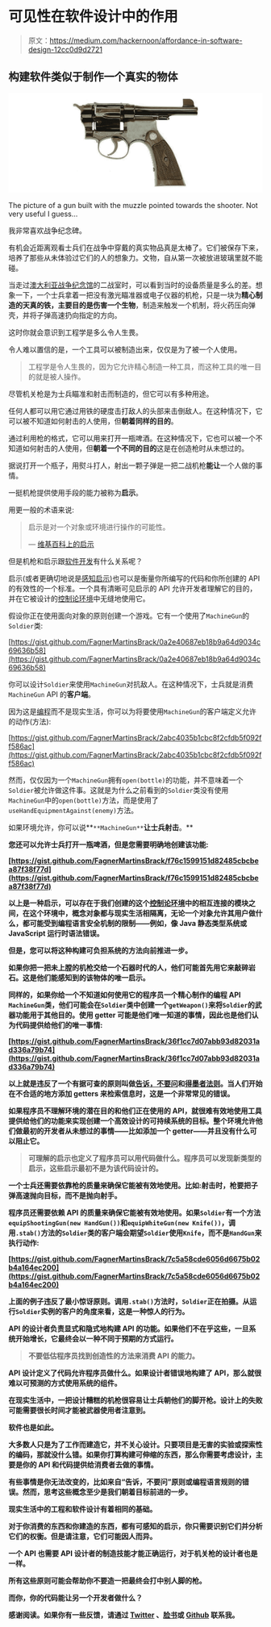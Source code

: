 # 可见性在软件设计中的作用

> 原文：<https://medium.com/hackernoon/affordance-in-software-design-12cc0d9d2721>

## 构建软件类似于制作一个真实的物体

![](img/0a7a00132ae5440e993a4c38c779c1a5.png)

The picture of a gun built with the muzzle pointed towards the shooter. Not very useful I guess...

我非常喜欢战争纪念碑。

有机会近距离观看士兵们在战争中穿戴的真实物品真是太棒了。它们被保存下来，培养了那些从未体验过它们的人的想象力。文物，自从第一次被放进玻璃里就不能碰。

当走过[澳大利亚战争纪念馆](https://en.wikipedia.org/wiki/Australian_War_Memorial)的二战室时，可以看到当时的设备质量是多么的差。想象一下，一个士兵拿着一把没有激光瞄准器或电子仪器的机枪，只是一块为**精心制造的天真的铁，主要目的是伤害一个生物**，制造来触发一个机制，将火药压向弹壳，并将子弹高速扔向指定的方向。

这时你就会意识到工程学是多么令人生畏。

令人难以置信的是，一个工具可以被制造出来，仅仅是为了被一个人使用。

> 工程学是令人生畏的，因为它允许精心制造一种工具，而这种工具的唯一目的就是被人操作。

尽管机关枪是为士兵瞄准和射击而制造的，但它可以有多种用途。

任何人都可以用它通过用铁的硬度击打敌人的头部来击倒敌人。在这种情况下，它可以被不知道如何射击的人使用，但**朝着同样的目的**。

通过利用枪的格式，它可以用来打开一瓶啤酒。在这种情况下，它也可以被一个不知道如何射击的人使用，但**朝着一个不同的目的**这是在创造枪时从未想过的。

据说打开一个瓶子，用熨斗打人，射出一颗子弹是一把二战机枪**能让**一个人做的事情。

一挺机枪提供使用手段的能力被称为**启示**。

用更一般的术语来说:

> 启示是对一个对象或环境进行操作的可能性。
> 
> — [维基百科上的启示](https://en.wikipedia.org/wiki/Affordance)

但是机枪和启示跟[软件开发](https://hackernoon.com/tagged/software-development)有什么关系呢？

启示(或者更确切地说是[感知启示](http://johnnyholland.org/2010/04/perceived-affordances-and-designing-for-task-flow/))也可以是衡量你所编写的代码和你所创建的 API 的有效性的一个标准。一个具有清晰可见启示的 API 允许开发者理解它的目的，并在它被设计的[控制论环境](/@fagnerbrack/the-programming-cybernetic-environment-7202838593a2)中无缝地使用它。

假设你正在使用面向对象的原则创建一个游戏。它有一个使用了`MachineGun`的`Soldier`类:

[https://gist.github.com/FagnerMartinsBrack/0a2e40687eb18b9a64d9034c69636b58](https://gist.github.com/FagnerMartinsBrack/0a2e40687eb18b9a64d9034c69636b58)

你可以设计`Soldier`来使用`MachineGun`对抗敌人。在这种情况下，士兵就是消费`MachineGun` API 的**客户端**。

因为这是[编程](https://hackernoon.com/tagged/programming)而不是现实生活，你可以为将要使用`MachineGun`的客户端定义允许的动作(方法):

[https://gist.github.com/FagnerMartinsBrack/2abc4035b1cbc8f2cfdb5f092ff586ac](https://gist.github.com/FagnerMartinsBrack/2abc4035b1cbc8f2cfdb5f092ff586ac)

然而，仅仅因为一个`MachineGun`拥有`open(bottle)`的功能，并不意味着一个`Soldier`被允许做这件事。这就是为什么之前看到的`Soldier`类没有使用`MachineGun`中的`open(bottle)`方法，而是使用了`useHandEquipmentAgainst(enemy)`方法。

如果环境允许，你可以说**`**MachineGun**`**让士兵射击**。**

**您还可以允许士兵打开一瓶啤酒，但是您需要明确地创建该功能:**

**[https://gist.github.com/FagnerMartinsBrack/f76c1599151d82485cbcbea87f38f77d](https://gist.github.com/FagnerMartinsBrack/f76c1599151d82485cbcbea87f38f77d)**

**以上是一种启示，可以存在于我们创建的这个[控制论环境](/@fagnerbrack/the-programming-cybernetic-environment-7202838593a2)中的相互连接的模块之间，在这个环境中，概念对象都与现实生活相隔离，无论一个对象允许其用户做什么，都可能受到编程语言安全机制的限制——例如，像 Java 静态类型系统或 JavaScript 运行时语法错误。**

**但是，您可以将这种构建可负担系统的方法向前推进一步。**

**如果你把一把未上膛的机枪交给一个石器时代的人，他们可能首先用它来敲碎岩石。这是他们能感知到的该物体的唯一启示。**

**同样的，如果你给一个不知道如何使用它的程序员一个精心制作的编程 API `MachineGun`类，他们可能会在`Soldier`类中创建一个`getWeapon()`来将`Soldier`的武器功能用于其他目的。使用 getter 可能是他们唯一知道的事情，因此也是他们认为代码提供给他们的唯一事情:**

**[https://gist.github.com/FagnerMartinsBrack/36f1cc7d07abb93d82031ad336a79b74](https://gist.github.com/FagnerMartinsBrack/36f1cc7d07abb93d82031ad336a79b74)**

**以上就是违反了一个有据可查的原则叫做[告诉，不要问](https://martinfowler.com/bliki/TellDontAsk.html)和[得墨者法则](http://wiki.c2.com/?LawOfDemeter)。当人们开始在不合适的地方添加 getters 来检索信息时，这是一个非常常见的错误。**

**如果程序员不理解环境的潜在目的和他们正在使用的 API，就很难有效地使用工具提供给他们的功能来实现创建一个高效设计的可持续系统的目标。整个环境允许他们做最初的开发者从未想过的事情——比如添加一个 getter——并且没有什么可以阻止它。**

> **可理解的启示也定义了程序员可以用代码做什么。程序员可以发现新类型的启示，这些启示最初不是为该代码设计的。**

**一个士兵还需要依靠枪的质量来确保它能被有效地使用。比如:射击时，枪要把子弹高速抛向目标，而不是抛向射手。**

**程序员还需要依赖 API 的质量来确保它能被有效地使用。如果`Soldier`有一个方法`equipShootingGun(new HandGun())`和`equipWhiteGun(new Knife())`，调用`.stab()`方法的`Soldier`类的客户端会期望`Soldier`使用`Knife`，而不是`HandGun`来执行动作:**

**[https://gist.github.com/FagnerMartinsBrack/7c5a58cde6056d6675b02b4a164ec200](https://gist.github.com/FagnerMartinsBrack/7c5a58cde6056d6675b02b4a164ec200)**

**上面的例子违反了最小惊讶原则。调用`.stab()`方法时，`Soldier`正在拍摄。从运行`Soldier`实例的客户的角度来看，这是一种惊人的行为。**

**API 的设计者负责显式和隐式地构建 API 的功能。如果他们不在乎这些，一旦系统开始增长，它最终会以一种不同于预期的方式运行。**

> **不要低估程序员找到创造性的方法来消费 API 的能力。**

**API 设计定义了代码允许程序员做什么。如果设计者错误地构建了 API，那么就很难以可预测的方式使用系统的组件。**

**在现实生活中，一把设计糟糕的机枪很容易让士兵朝他们的脚开枪。设计上的失败可能需要很长时间才能被武器使用者注意到。**

**软件也是如此。**

**大多数人只是为了工作而建造它，并不关心设计。只要项目是无害的实验或探索性的编码，那就没什么错。如果你打算构建可伸缩的东西，那么你需要考虑设计，主要是你的 API 和代码提供给消费者去做的事情。**

**有些事情是你无法改变的，比如来自“告诉，不要问”原则或编程语言规则的错误。然而，思考这些概念至少是我们朝着目标前进的一步。**

**现实生活中的工程和软件设计有着相同的基础。**

**对于你消费的东西和你建造的东西，都有可感知的启示，你只需要识别它们并分析它们的权衡。但是请注意，它们可能因人而异。**

**一个 API 也需要 API 设计者的制造技能才能正确运行，对于机关枪的设计者也是一样。**

**所有这些原则可能会帮助你不要造一把最终会打中别人脚的枪。**

**而你，你的代码能让另一个开发者做什么？**

**感谢阅读。如果你有一些反馈，请通过 [Twitter](https://twitter.com/FagnerBrack) 、[脸书](https://www.facebook.com/fagner.brack)或 [Github](http://github.com/FagnerMartinsBrack) 联系我。**